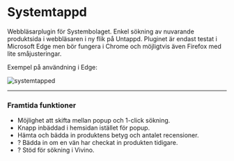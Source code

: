 
# Systemtappd

Webbläsarplugin för Systembolaget. Enkel sökning av nuvarande produktsida i webbläsaren i ny flik på Untappd. Pluginet är endast testat i Microsoft Edge men bör fungera i Chrome och möjligtvis även Firefox med lite småjusteringar.

Exempel på användning i Edge:

![systemtapped](https://github.com/bostrum/systemtapped/assets/46707048/81bc9aba-7112-46af-88d2-c36fbfdf3dd4)

---
### Framtida funktioner
- Möjlighet att skifta mellan popup och 1-click sökning.
- Knapp inbäddad i hemsidan istället för popup.
- Hämta och bädda in produktens betyg och antalet recensioner.
- ? Bädda in om en vän har checkat in produkten tidigare.
- ? Stöd för sökning i Vivino.
